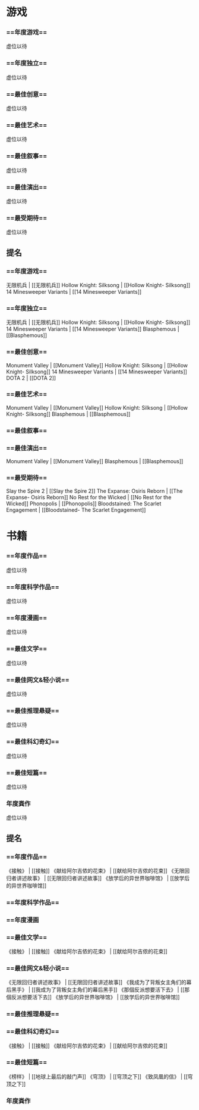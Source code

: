 
# 游戏

### ==年度游戏== 
 虚位以待
 
### ==年度独立==
 虚位以待
 
### ==最佳创意==
 虚位以待
 
### ==最佳艺术==
 虚位以待
 
### ==最佳叙事==
 虚位以待
 
### ==最佳演出==
 虚位以待
 
### ==最受期待==
 虚位以待


## 提名

### ==年度游戏== 
 无限机兵 | [[无限机兵]]
 Hollow Knight: Silksong | [[Hollow Knight- Silksong]]
 14 Minesweeper Variants | [[14 Minesweeper Variants]]
 
### ==年度独立==
 无限机兵 | [[无限机兵]]
 Hollow Knight: Silksong | [[Hollow Knight- Silksong]]
 14 Minesweeper Variants | [[14 Minesweeper Variants]]
 Blasphemous | [[Blasphemous]]
 
### ==最佳创意==
 Monument Valley | [[Monument Valley]]
 Hollow Knight: Silksong | [[Hollow Knight- Silksong]]
 14 Minesweeper Variants | [[14 Minesweeper Variants]]
 DOTA 2 | [[DOTA 2]]
 
### ==最佳艺术==
 Monument Valley | [[Monument Valley]]
 Hollow Knight: Silksong | [[Hollow Knight- Silksong]]
 Blasphemous | [[Blasphemous]]
 
### ==最佳叙事==
 
### ==最佳演出==
 Monument Valley | [[Monument Valley]]
 Blasphemous | [[Blasphemous]]
 
### ==最受期待==
 Slay the Spire 2 | [[Slay the Spire 2]]
 The Expanse: Osiris Reborn | [[The Expanse- Osiris Reborn]]
 No Rest for the Wicked | [[No Rest for the Wicked]]
 Phonopolis | [[Phonopolis]]
 Bloodstained: The Scarlet Engagement | [[Bloodstained- The Scarlet Engagement]]
 


# 书籍

### ==年度作品==
 虚位以待
 
### ==年度科学作品==
 虚位以待
 
### ==年度漫画==
 虚位以待
 
### ==最佳文学==
 虚位以待
 
### ==最佳网文&轻小说==
 虚位以待
 
### ==最佳推理悬疑==
 虚位以待
 
### ==最佳科幻奇幻==
 虚位以待
 
### ==最佳短篇==
 虚位以待
 
### 年度粪作
 虚位以待
 

## 提名

### ==年度作品==
 《接触》 | [[接触]]
 《献给阿尔吉侬的花束》 | [[献给阿尔吉侬的花束]]
 《无限回归者讲述故事》 | [[无限回归者讲述故事]]
 《放学后的异世界咖啡馆》 | [[放学后的异世界咖啡馆]]
 
### ==年度科学作品==
 
### ==年度漫画
 
### ==最佳文学==
 《接触》 | [[接触]]
 《献给阿尔吉侬的花束》 | [[献给阿尔吉侬的花束]]
 
### ==最佳网文&轻小说==
 《无限回归者讲述故事》 | [[无限回归者讲述故事]]
 《我成为了背叛女主角们的幕后黑手》 | [[我成为了背叛女主角们的幕后黑手]]
 《那個反派想要活下去》 | [[那個反派想要活下去]]
 《放学后的异世界咖啡馆》 | [[放学后的异世界咖啡馆]]
 
### ==最佳推理悬疑==
 
### ==最佳科幻奇幻==
 《接触》 | [[接触]]
 《献给阿尔吉侬的花束》 | [[献给阿尔吉侬的花束]]
 
### ==最佳短篇==
 《榜样》 | [[地球上最后的敲门声]]
 《穹顶》 | [[穹顶之下]]
 《致凤凰的信》 | [[穹顶之下]]
 
### 年度粪作
 

